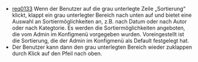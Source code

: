 * [req0133](https://github.com/PolitAktiv/politaktiv-requirements/tree/master/de/requirements/req0133.md) 
Wenn der Benutzer auf die grau unterlegte Zeile „Sortierung“ klickt, klappt ein grau unterlegter Bereich nach unten auf und bietet eine Auswahl an Sortiermöglichkeiten an, z.B. nach Datum oder nach Autor oder nach Kategtorie. Es werden die Sortiermöglichkeiten angeboten, die vom Admin im Konfigmenü vorgegeben wurden. Voreingestellt ist die Sortierung, die der Admin im Konfigmenü als Default festgelegt hat.
 * Der Benutzer kann dann den grau unterlegten Bereich wieder zuklappen durch Klick auf den Pfeil nach oben.